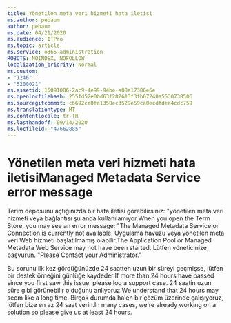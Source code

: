 ```yaml
---
title: Yönetilen meta veri hizmeti hata iletisi
ms.author: pebaum
author: pebaum
ms.date: 04/21/2020
ms.audience: ITPro
ms.topic: article
ms.service: o365-administration
ROBOTS: NOINDEX, NOFOLLOW
localization_priority: Normal
ms.custom:
- "1246"
- "5200021"
ms.assetid: 15091086-2ac9-4e99-94be-a08a17386e6e
ms.openlocfilehash: 255fd52e0bd63f282613f3fb07240a5530738506
ms.sourcegitcommit: c6692ce0fa1358ec3529e59ca0ecdfdea4cdc759
ms.translationtype: MT
ms.contentlocale: tr-TR
ms.lasthandoff: 09/14/2020
ms.locfileid: "47662885"
---
```

# <a name="managed-metadata-service-error-message"></a><span data-ttu-id="4531a-102">Yönetilen meta veri hizmeti hata iletisi</span><span class="sxs-lookup"><span data-stu-id="4531a-102">Managed Metadata Service error message</span></span>

<span data-ttu-id="4531a-103">Terim deposunu açtığınızda bir hata iletisi görebilirsiniz: "yönetilen meta veri hizmeti veya bağlantısı şu anda kullanılamıyor.</span><span class="sxs-lookup"><span data-stu-id="4531a-103">When you open the Term Store, you may see an error message: "The Managed Metadata Service or Connection is currently not available.</span></span> <span data-ttu-id="4531a-104">Uygulama havuzu veya yönetilen meta veri Web hizmeti başlatılmamış olabilir.</span><span class="sxs-lookup"><span data-stu-id="4531a-104">The Application Pool or Managed Metadata Web Service may not have been started.</span></span> <span data-ttu-id="4531a-105">Lütfen yöneticinize başvurun. "</span><span class="sxs-lookup"><span data-stu-id="4531a-105">Please Contact your Administrator."</span></span>
  
<span data-ttu-id="4531a-106">Bu sorunu ilk kez gördüğünüzde 24 saatten uzun bir süreyi geçmişse, lütfen bir destek örneğini günlüğe kaydeder.</span><span class="sxs-lookup"><span data-stu-id="4531a-106">If more than 24 hours have passed since you first saw this issue, please log a support case.</span></span> <span data-ttu-id="4531a-107">24 saatin uzun süre gibi görünebilir olduğunu anlıyoruz.</span><span class="sxs-lookup"><span data-stu-id="4531a-107">We understand that 24 hours may seem like a long time.</span></span> <span data-ttu-id="4531a-108">Birçok durumda halen bir çözüm üzerinde çalışıyoruz, lütfen bize en az 24 saat verin.</span><span class="sxs-lookup"><span data-stu-id="4531a-108">In many cases, we're already working on a solution so please give us at least 24 hours.</span></span>
  